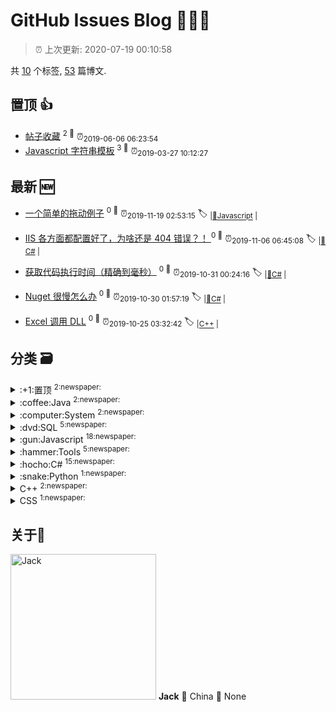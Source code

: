 
# GitHub Issues Blog :tada::tada::tada:
    
> :alarm_clock: 上次更新: 2020-07-19 00:10:58
    
共 [10](https://github.com/topcss/my-notes/labels) 个标签, [53](https://github.com/topcss/my-notes/issues) 篇博文.

## 置顶 :thumbsup: 
- [帖子收藏](https://github.com/topcss/my-notes/issues/27)  <sup>2 :speech_balloon:</sup>  	 :alarm_clock:<sub>2019-06-06 06:23:54</sub> 
- [Javascript 字符串模板](https://github.com/topcss/my-notes/issues/18)  <sup>3 :speech_balloon:</sup>  	 :alarm_clock:<sub>2019-03-27 10:12:27</sub> 
## 最新 :new: 
- [一个简单的拖动例子](https://github.com/topcss/my-notes/issues/53) <sup>0 :speech_balloon:</sup>  			 :alarm_clock:<sub>2019-11-19 02:53:15</sub> 
 :label: 	<sub>|</sub><sub>[:gun:Javascript](https://github.com/topcss/my-notes/labels/%3Agun%3AJavascript)	|	</sub>

- [IIS 各方面都配置好了，为啥还是 404 错误？！ ](https://github.com/topcss/my-notes/issues/52) <sup>0 :speech_balloon:</sup>  			 :alarm_clock:<sub>2019-11-06 06:45:08</sub> 
 :label: 	<sub>|</sub><sub>[:hocho:C#](https://github.com/topcss/my-notes/labels/%3Ahocho%3AC%23)	|	</sub>

- [获取代码执行时间（精确到毫秒）](https://github.com/topcss/my-notes/issues/51) <sup>0 :speech_balloon:</sup>  			 :alarm_clock:<sub>2019-10-31 00:24:16</sub> 
 :label: 	<sub>|</sub><sub>[:hocho:C#](https://github.com/topcss/my-notes/labels/%3Ahocho%3AC%23)	|	</sub>

- [Nuget 很慢怎么办](https://github.com/topcss/my-notes/issues/50) <sup>0 :speech_balloon:</sup>  			 :alarm_clock:<sub>2019-10-30 01:57:19</sub> 
 :label: 	<sub>|</sub><sub>[:hocho:C#](https://github.com/topcss/my-notes/labels/%3Ahocho%3AC%23)	|	</sub>

- [Excel 调用 DLL](https://github.com/topcss/my-notes/issues/49) <sup>0 :speech_balloon:</sup>  			 :alarm_clock:<sub>2019-10-25 03:32:42</sub> 
 :label: 	<sub>|</sub><sub>[C++](https://github.com/topcss/my-notes/labels/C%2B%2B)	|	</sub>

## 分类  :card_file_box: 

<details>
<summary>:+1:置顶	<sup>2:newspaper:</sup></summary>
- [帖子收藏](https://github.com/topcss/my-notes/issues/27)  <sup>2 :speech_balloon:</sup>  	 :alarm_clock:<sub>2019-06-06 06:23:54</sub> 
- [Javascript 字符串模板](https://github.com/topcss/my-notes/issues/18)  <sup>3 :speech_balloon:</sup>  	 :alarm_clock:<sub>2019-03-27 10:12:27</sub> 

</details>

<details>
<summary>:coffee:Java	<sup>2:newspaper:</sup></summary>
- [axios 调用 jeecg-boot 传入 token 的方法](https://github.com/topcss/my-notes/issues/31)  <sup>0 :speech_balloon:</sup>  	 :alarm_clock:<sub>2019-07-11 03:50:58</sub> 
- [spring boot 配置](https://github.com/topcss/my-notes/issues/9)  <sup>1 :speech_balloon:</sup>  	 :alarm_clock:<sub>2019-01-14 08:21:24</sub> 

</details>

<details>
<summary>:computer:System	<sup>2:newspaper:</sup></summary>
- [Win10 添加开机启动](https://github.com/topcss/my-notes/issues/30)  <sup>0 :speech_balloon:</sup>  	 :alarm_clock:<sub>2019-07-04 09:10:38</sub> 
- [Windows 平台通用软件推荐](https://github.com/topcss/my-notes/issues/19)  <sup>9 :speech_balloon:</sup>  	 :alarm_clock:<sub>2019-05-23 09:25:25</sub> 

</details>

<details>
<summary>:dvd:SQL	<sup>5:newspaper:</sup></summary>
- [统计每月的数量并排序](https://github.com/topcss/my-notes/issues/35)  <sup>0 :speech_balloon:</sup>  	 :alarm_clock:<sub>2019-07-25 02:09:36</sub> 
- [SqlServer 开窗函数实例](https://github.com/topcss/my-notes/issues/34)  <sup>0 :speech_balloon:</sup>  	 :alarm_clock:<sub>2019-07-24 07:28:35</sub> 
- [快速为 SqlServer 数据库每个表新增字段](https://github.com/topcss/my-notes/issues/25)  <sup>0 :speech_balloon:</sup>  	 :alarm_clock:<sub>2019-05-30 03:48:44</sub> 
- [MSSQL 相关](https://github.com/topcss/my-notes/issues/17)  <sup>6 :speech_balloon:</sup>  	 :alarm_clock:<sub>2019-03-25 08:57:42</sub> 
- [MSSQL 元数据操作](https://github.com/topcss/my-notes/issues/2)  <sup>1 :speech_balloon:</sup>  	 :alarm_clock:<sub>2018-09-28 09:30:48</sub> 

</details>

<details>
<summary>:gun:Javascript	<sup>18:newspaper:</sup></summary>
- [一个简单的拖动例子](https://github.com/topcss/my-notes/issues/53)  <sup>0 :speech_balloon:</sup>  	 :alarm_clock:<sub>2019-11-19 02:53:15</sub> 
- [ios的input输入框老是选不中的问题](https://github.com/topcss/my-notes/issues/42)  <sup>0 :speech_balloon:</sup>  	 :alarm_clock:<sub>2019-08-22 03:07:44</sub> 
- [微信 JS-SDK 的爬坑指南](https://github.com/topcss/my-notes/issues/41)  <sup>0 :speech_balloon:</sup>  	 :alarm_clock:<sub>2019-08-08 08:22:43</sub> 
- [兼容 android 和 ios 的截取图片和视频的缩略图，用 js 客户端给视频抽帧](https://github.com/topcss/my-notes/issues/40)  <sup>0 :speech_balloon:</sup>  	 :alarm_clock:<sub>2019-08-02 03:27:49</sub> 
- [VUE 状态树 VUEX 的实用教程](https://github.com/topcss/my-notes/issues/39)  <sup>0 :speech_balloon:</sup>  	 :alarm_clock:<sub>2019-08-01 01:23:31</sub> 
- [VUE 精准控制缓存页面](https://github.com/topcss/my-notes/issues/38)  <sup>0 :speech_balloon:</sup>  	 :alarm_clock:<sub>2019-07-31 09:26:11</sub> 
- [iphone 上传图片会旋转的问题](https://github.com/topcss/my-notes/issues/36)  <sup>0 :speech_balloon:</sup>  	 :alarm_clock:<sub>2019-07-29 01:55:23</sub> 
- [判断两个浮点数a和b是否相等时，不要使用 a==b](https://github.com/topcss/my-notes/issues/32)  <sup>0 :speech_balloon:</sup>  	 :alarm_clock:<sub>2019-07-12 12:49:39</sub> 
- [js 实现线程暂停](https://github.com/topcss/my-notes/issues/26)  <sup>0 :speech_balloon:</sup>  	 :alarm_clock:<sub>2019-06-04 08:29:01</sub> 
- [快速为 SqlServer 数据库每个表新增字段](https://github.com/topcss/my-notes/issues/25)  <sup>0 :speech_balloon:</sup>  	 :alarm_clock:<sub>2019-05-30 03:48:44</sub> 
- [javascript 中使用 base64 转码和解码如何爬坑](https://github.com/topcss/my-notes/issues/24)  <sup>0 :speech_balloon:</sup>  	 :alarm_clock:<sub>2019-05-30 00:50:31</sub> 
- [jquery3 post传参下载文件能正确获得返回状态的方法](https://github.com/topcss/my-notes/issues/23)  <sup>0 :speech_balloon:</sup>  	 :alarm_clock:<sub>2019-05-28 03:32:55</sub> 
- [js1k使用的在线压缩js](https://github.com/topcss/my-notes/issues/22)  <sup>0 :speech_balloon:</sup>  	 :alarm_clock:<sub>2019-05-28 03:31:02</sub> 
- [一个handsometable的dome，实现了对增加，修改的操作。](https://github.com/topcss/my-notes/issues/21)  <sup>0 :speech_balloon:</sup>  	 :alarm_clock:<sub>2019-05-28 03:29:48</sub> 
- [不同浏览器中，处理跨iframe传参调用方法](https://github.com/topcss/my-notes/issues/20)  <sup>0 :speech_balloon:</sup>  	 :alarm_clock:<sub>2019-05-28 03:29:11</sub> 
- [Javascript 字符串模板](https://github.com/topcss/my-notes/issues/18)  <sup>3 :speech_balloon:</sup>  	 :alarm_clock:<sub>2019-03-27 10:12:27</sub> 
- [自定义的地图类](https://github.com/topcss/my-notes/issues/4)  <sup>0 :speech_balloon:</sup>  	 :alarm_clock:<sub>2018-12-04 07:29:29</sub> 
- [JqGrid 常用操作](https://github.com/topcss/my-notes/issues/1)  <sup>0 :speech_balloon:</sup>  	 :alarm_clock:<sub>2018-09-27 06:36:41</sub> 

</details>

<details>
<summary>:hammer:Tools	<sup>5:newspaper:</sup></summary>
- [Excel 调用DLL实现繁简体相互转换](https://github.com/topcss/my-notes/issues/48)  <sup>0 :speech_balloon:</sup>  	 :alarm_clock:<sub>2019-10-25 02:27:33</sub> 
- [开发类工具软件推荐](https://github.com/topcss/my-notes/issues/45)  <sup>1 :speech_balloon:</sup>  	 :alarm_clock:<sub>2019-09-26 02:43:46</sub> 
- [C32ASM 改unicode 编码。](https://github.com/topcss/my-notes/issues/13)  <sup>0 :speech_balloon:</sup>  	 :alarm_clock:<sub>2019-02-11 03:24:06</sub> 
- [gitbook](https://github.com/topcss/my-notes/issues/11)  <sup>0 :speech_balloon:</sup>  	 :alarm_clock:<sub>2019-01-25 08:58:05</sub> 
- [fiddler 高级用法](https://github.com/topcss/my-notes/issues/10)  <sup>0 :speech_balloon:</sup>  	 :alarm_clock:<sub>2019-01-24 03:49:02</sub> 

</details>

<details>
<summary>:hocho:C#	<sup>15:newspaper:</sup></summary>
- [IIS 各方面都配置好了，为啥还是 404 错误？！ ](https://github.com/topcss/my-notes/issues/52)  <sup>0 :speech_balloon:</sup>  	 :alarm_clock:<sub>2019-11-06 06:45:08</sub> 
- [获取代码执行时间（精确到毫秒）](https://github.com/topcss/my-notes/issues/51)  <sup>0 :speech_balloon:</sup>  	 :alarm_clock:<sub>2019-10-31 00:24:16</sub> 
- [Nuget 很慢怎么办](https://github.com/topcss/my-notes/issues/50)  <sup>0 :speech_balloon:</sup>  	 :alarm_clock:<sub>2019-10-30 01:57:19</sub> 
- [如何在浏览器中打开AutoCAD并且传参给插件](https://github.com/topcss/my-notes/issues/47)  <sup>0 :speech_balloon:</sup>  	 :alarm_clock:<sub>2019-10-09 00:55:55</sub> 
- [CAD.NET 计算点与多段线的Y轴相交](https://github.com/topcss/my-notes/issues/46)  <sup>0 :speech_balloon:</sup>  	 :alarm_clock:<sub>2019-09-30 06:51:18</sub> 
- [带状地形图，根据多段线，生成A3的图框](https://github.com/topcss/my-notes/issues/44)  <sup>0 :speech_balloon:</sup>  	 :alarm_clock:<sub>2019-09-12 09:28:09</sub> 
- [C# 弧度与角度相互转换](https://github.com/topcss/my-notes/issues/43)  <sup>0 :speech_balloon:</sup>  	 :alarm_clock:<sub>2019-09-06 01:54:54</sub> 
- [c#的内部函数](https://github.com/topcss/my-notes/issues/33)  <sup>0 :speech_balloon:</sup>  	 :alarm_clock:<sub>2019-07-24 01:58:07</sub> 
- [.NET C# 用泛型来深拷贝对象](https://github.com/topcss/my-notes/issues/29)  <sup>0 :speech_balloon:</sup>  	 :alarm_clock:<sub>2019-07-02 07:27:14</sub> 
- [Mvc](https://github.com/topcss/my-notes/issues/16)  <sup>0 :speech_balloon:</sup>  	 :alarm_clock:<sub>2019-03-22 01:40:51</sub> 
- [FastReport.Net](https://github.com/topcss/my-notes/issues/15)  <sup>0 :speech_balloon:</sup>  	 :alarm_clock:<sub>2019-03-20 07:59:19</sub> 
- [petapoco](https://github.com/topcss/my-notes/issues/14)  <sup>1 :speech_balloon:</sup>  	 :alarm_clock:<sub>2019-03-06 08:08:03</sub> 
- [c# 语法](https://github.com/topcss/my-notes/issues/7)  <sup>3 :speech_balloon:</sup>  	 :alarm_clock:<sub>2018-12-17 08:10:42</sub> 
- [IIS 发布常见问题](https://github.com/topcss/my-notes/issues/6)  <sup>0 :speech_balloon:</sup>  	 :alarm_clock:<sub>2018-12-17 07:01:07</sub> 
- [长路径的问题 LongPath](https://github.com/topcss/my-notes/issues/5)  <sup>1 :speech_balloon:</sup>  	 :alarm_clock:<sub>2018-12-10 01:24:37</sub> 

</details>

<details>
<summary>:snake:Python	<sup>1:newspaper:</sup></summary>
- [shapefile 转 json](https://github.com/topcss/my-notes/issues/28)  <sup>0 :speech_balloon:</sup>  	 :alarm_clock:<sub>2019-06-26 03:16:14</sub> 

</details>

<details>
<summary>C++	<sup>2:newspaper:</sup></summary>
- [Excel 调用 DLL](https://github.com/topcss/my-notes/issues/49)  <sup>0 :speech_balloon:</sup>  	 :alarm_clock:<sub>2019-10-25 03:32:42</sub> 
- [Excel 调用DLL实现繁简体相互转换](https://github.com/topcss/my-notes/issues/48)  <sup>0 :speech_balloon:</sup>  	 :alarm_clock:<sub>2019-10-25 02:27:33</sub> 

</details>

<details>
<summary>CSS	<sup>1:newspaper:</sup></summary>
- [css 布局实用篇](https://github.com/topcss/my-notes/issues/37)  <sup>0 :speech_balloon:</sup>  	 :alarm_clock:<sub>2019-07-30 01:19:20</sub> 

</details>

## 关于:boy: 
[<img alt="Jack" src="https://avatars1.githubusercontent.com/u/2252451?v=4" width="233"/>](https://github.com/topcss)
**Jack**
:round_pushpin: China
:black_flag: None
